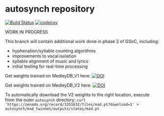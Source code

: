 # autosynch repository

[![Build Status](https://travis-ci.com/chriswang030/autosynch.svg?branch=phase2)](https://travis-ci.com/chriswang030/autosynch) [![codecov](https://codecov.io/gh/chriswang030/autosynch/branch/phase2/graph/badge.svg)](https://codecov.io/gh/chriswang030/autosynch)

WORK IN PROGRESS

This branch will contain additional work done in phase 2 of GSoC, including:
- hyphenation/syllable counting algorithms
- improvements to vocal isolation
- syllable alignment of music and lyrics
- initial testing for real-time processing

Get weights trained on MedleyDB_V1 here: [![DOI](https://zenodo.org/badge/DOI/10.5281/zenodo.3334973.svg)](https://doi.org/10.5281/zenodo.3334973)

Get weights trained on MedleyDB_V2 here: [![DOI](https://zenodo.org/badge/DOI/10.5281/zenodo.3351632.svg)](https://doi.org/10.5281/zenodo.3351632)

To automatically download the V2 weights to the right location, execute from the outer `autosynch` directory:
`curl 'https://zenodo.org/record/3351632/files/mad.pt?download=1' > autosynch/mad_twinnet/outputs/states/mad.pt`
